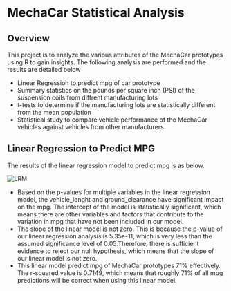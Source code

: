 # MechaCar Statistical Analysis

## Overview

This project is to analyze the various attributes of the MechaCar prototypes using R to gain insights. The following analysis are performed and the results are detailed below

- Linear Regression to predict mpg of car prototype
- Summary statistics on the pounds per square inch (PSI) of the suspension coils from diffrent manufacturing lots
- t-tests to determine if the manufacturing lots are statistically different from the mean population
- Statistical study to compare vehicle performance of the MechaCar vehicles against vehicles from other manufacturers

## Linear Regression to Predict MPG

The results of the linear regression model to predict mpg is as below.

![LRM]()

- Based on the p-values for multiple variables in the linear regression model, the vehicle_lenght and ground_clearance have significant impact on the mpg. The intercept of the model is statistically significant, which means there are other variables and factors that contribute to the variation in mpg that have not been included in our model.
- The slope of the linear model is not zero. This is because the p-value of our linear regression analysis is 5.35e-11, which is very less than the assumed significance level of 0.05.Therefore, there is sufficient evidence to reject our null hypothesis, which means that the slope of our linear model is not zero.
- This linear model predict mpg of MechaCar prototypes 71% effectively. The r-squared value is 0.7149, which means that roughly 71% of all mpg predictions will be correct when using this linear model.